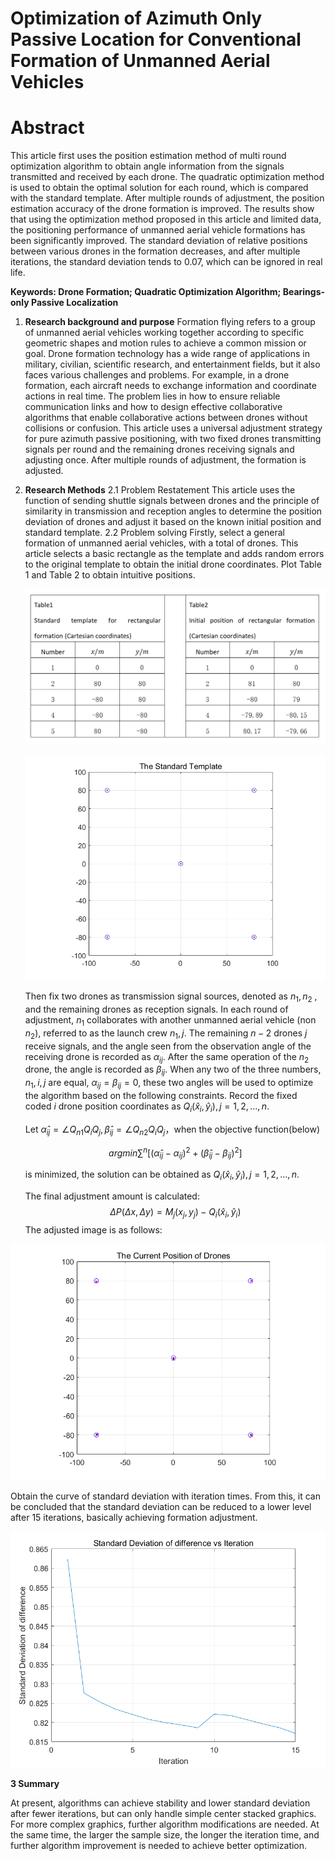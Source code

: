 # **Optimization of Azimuth Only Passive Location for Conventional Formation of Unmanned Aerial Vehicles**

# **Abstract**

This article first uses the position estimation method of multi round optimization algorithm to obtain angle information from the signals transmitted and received by each drone. The quadratic optimization method is used to obtain the optimal solution for each round, which is compared with the standard template. After multiple rounds of adjustment, the position estimation accuracy of the drone formation is improved. The results show that using the optimization method proposed in this article and limited data, the positioning performance of unmanned aerial vehicle formations has been significantly improved. The standard deviation of relative positions between various drones in the formation decreases, and after multiple iterations, the standard deviation tends to 0.07, which can be ignored in real life.

**Keywords: Drone Formation; Quadratic Optimization Algorithm; Bearings-only Passive Localization**



1. **Research background and purpose**
   Formation flying refers to a group of unmanned aerial vehicles working together according to specific geometric shapes and motion rules to achieve a common mission or goal. Drone formation technology has a wide range of applications in military, civilian, scientific research, and entertainment fields, but it also faces various challenges and problems. For example, in a drone formation, each aircraft needs to exchange information and coordinate actions in real time. The problem lies in how to ensure reliable communication links and how to design effective collaborative algorithms that enable collaborative actions between drones without collisions or confusion. This article uses a universal adjustment strategy for pure azimuth passive positioning, with two fixed drones transmitting signals per round and the remaining drones receiving signals and adjusting once. After multiple rounds of adjustment, the formation is adjusted.

   

2. **Research Methods**
   2.1 Problem Restatement
   This article uses the function of sending shuttle signals between drones and the principle of similarity in transmission and reception angles to determine the position deviation of drones and adjust it based on the known initial position and standard template.
   2.2 Problem solving
   Firstly, select a general formation of unmanned aerial vehicles, with a total of drones. This article selects a basic rectangle as the template and adds random errors to the original template to obtain the initial drone coordinates. Plot Table 1 and Table 2 to obtain intuitive positions.

   ![Table12](assets/Table12-1730905208802-1.png)

   ![TST](assets/TST-1730905225427-3.png)

   

   Then fix two drones as transmission signal sources, denoted as $n_1,n_2$ , and the remaining drones as reception signals. In each round of adjustment, $n_1$ collaborates with another unmanned aerial vehicle (non $n_2$), referred to as the launch crew $n_1,j$. The remaining $n-2$  drones $j$  receive signals, and the angle seen from the observation angle of the receiving drone is recorded as $\alpha_{ij}$. After the same operation of the $n_2$  drone, the angle is recorded as $\beta_{ij}$. When any two of the three numbers, $n_1,i,j$ are equal, $\alpha_{ij}=\beta_{ij}=0$, these two angles will be used to optimize the algorithm based on the following constraints. Record the fixed coded $i$ drone position coordinates as $Q_i(\hat{x}_i,\hat{y}_i),j=1,2,...,n.$

   Let $\widehat{\alpha}_{ij}=\angle Q_{n1}Q_{i}Q_{j},\widehat{\beta}_{ij}=\angle Q_{n2}Q_{i}Q_{j}$，when the objective function(below) 
   
   $$
   argmin\sum^{n}[(\widehat{\alpha}_{ij}-\alpha_{ij})^{2}+(\widehat{\beta}_{ij}-\beta_{ij})^{2}]
   $$


   is minimized, the solution can be obtained as $Q_i(\hat{x}_i,\hat{y}_i),j=1,2,...,n.$

   The final adjustment amount is calculated:
$$
   \Delta P(\Delta x,\Delta y)=M_j(x_j,y_j)-Q_i(\hat{x}_i,\hat{y}_i)
$$
   The adjusted image is as follows:

![TCPD](assets/TCPD-1730905246798-5.png)

Obtain the curve of standard deviation with iteration times. From this, it can be concluded that the standard deviation can be reduced to a lower level after 15 iterations, basically achieving formation adjustment.

![itreation](assets/itreation.png)



**3 Summary**

At present, algorithms can achieve stability and lower standard deviation after fewer iterations, but can only handle simple center stacked graphics. For more complex graphics, further algorithm modifications are needed. At the same time, the larger the sample size, the longer the iteration time, and further algorithm improvement is needed to achieve better optimization.

















